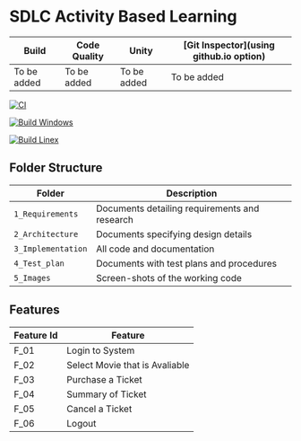 # SDLC Activity Based Learning



Build | Code Quality | Unity | [Git Inspector](using github.io option)
------|----------|-------|--------------
 To be added | To be added | To be added | To be added

[![CI](https://github.com/Vikassamayamanthula/M1_Movie-Ticket-Booking-System/actions/workflows/CI.yml/badge.svg)](https://github.com/Vikassamayamanthula/M1_Movie-Ticket-Booking-System/actions/workflows/CI.yml)

[![Build Windows](https://github.com/Vikassamayamanthula/M1_Movie-Ticket-Booking-System/actions/workflows/Windows.yml/badge.svg)](https://github.com/Vikassamayamanthula/M1_Movie-Ticket-Booking-System/actions/workflows/Windows.yml)

[![Build Linex](https://github.com/Vikassamayamanthula/M1_Movie-Ticket-Booking-System/actions/workflows/Linux.yml/badge.svg)](https://github.com/Vikassamayamanthula/M1_Movie-Ticket-Booking-System/actions/workflows/Linux.yml)

## Folder Structure
Folder             | Description
-------------------| -----------------------------------------
`1_Requirements`   | Documents detailing requirements and research
`2_Architecture`   | Documents specifying design details
`3_Implementation` | All code and documentation
`4_Test_plan`      | Documents with test plans and procedures
`5_Images`         | Screen-shots of the working code
##  Features
| Feature Id | Feature |
| -----------|---------|
|F_01| Login to System | |
|F_02|Select Movie that is Avaliable |
|F_03| Purchase a Ticket |
|F_04| Summary of Ticket |
|F_05| Cancel a Ticket |
|F_06| Logout |

<!--

## Contributors List and Summary

PS Number. |  Name   |    Features    | Issuess Raised |Issues Resolved|No Test Cases|Test Case Pass
-------|---------|----------------|----------------|---------------|-------------|--------------
`99006110` | Goutami D Honagannavar  | Feature A, B etc    | X No     | X No   |X No   |X No     
   -->
<!--
## Challenges Faced and How Was It Overcome

1. ABC
2. BCD
3. ...
4. ...



